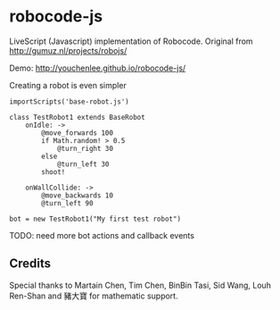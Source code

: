 robocode-js
===========

LiveScript (Javascript) implementation of Robocode. Original from http://gumuz.nl/projects/robojs/

Demo: http://youchenlee.github.io/robocode-js/

Creating a robot is even simpler

```
importScripts('base-robot.js')

class TestRobot1 extends BaseRobot
    onIdle: ->
        @move_forwards 100
        if Math.random! > 0.5
            @turn_right 30
        else
            @turn_left 30
        shoot!

    onWallCollide: ->
        @move_backwards 10
        @turn_left 90

bot = new TestRobot1("My first test robot")

```

TODO: need more bot actions and callback events


## Credits
Special thanks to Martain Chen, Tim Chen, BinBin Tasi, Sid Wang, Louh Ren-Shan and 豬大寶 for mathematic support.

